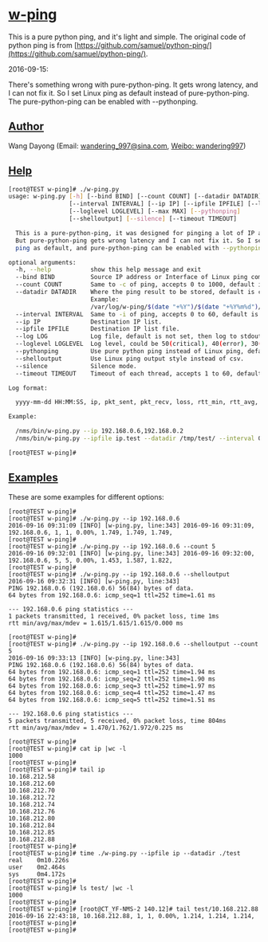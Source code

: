 # [w-ping](https://github.com/day0ng/w-ping)

This is a pure python ping, and it's light and simple. The original code of python ping is from [https://github.com/samuel/python-ping/](https://github.com/samuel/python-ping/).



2016-09-15:

There's something wrong with pure-python-ping. It gets wrong latency, and I can not fix it. So I set Linux ping as default instead of pure-python-ping. The pure-python-ping can be enabled with --pythonping.



## [Author](https://github.com/day0ng/w-ping#author)

Wang Dayong (Email: [wandering_997@sina.com](mailto:wandering_997@sina.com), [Weibo: wandering997](http://weibo.com/wandering997))



## [Help](https://github.com/day0ng/w-ping#help)

```bash
[root@TEST w-ping]# ./w-ping.py
usage: w-ping.py [-h] [--bind BIND] [--count COUNT] [--datadir DATADIR]
                 [--interval INTERVAL] [--ip IP] [--ipfile IPFILE] [--log LOG]
                 [--loglevel LOGLEVEL] [--max MAX] [--pythonping]
                 [--shelloutput] [--silence] [--timeout TIMEOUT]

  This is a pure-python-ping, it was designed for pinging a lot of IP addresses.
  But pure-python-ping gets wrong latency and I can not fix it. So I set Linux
  ping as default, and pure-python-ping can be enabled with --pythonping.

optional arguments:
  -h, --help           show this help message and exit
  --bind BIND          Source IP address or Interface of Linux ping command.
  --count COUNT        Same to -c of ping, accepts 0 to 1000, default is 1.
  --datadir DATADIR    Where the ping result to be stored, default is current directory.
                       Example:
                       /var/log/w-ping/$(date "+%Y")/$(date "+%Y%m%d")/
  --interval INTERVAL  Same to -i of ping, accepts 0 to 60, default is 0.2s, less than 0.2 needs root privilege.
  --ip IP              Destination IP list.
  --ipfile IPFILE      Destination IP list file.
  --log LOG            Log file, default is not set, then log to stdout.
  --loglevel LOGLEVEL  Log level, could be 50(critical), 40(error), 30(warning), 20(info) and 10(debug), default is 20.
  --pythonping         Use pure python ping instead of Linux ping, default is Linux ping.
  --shelloutput        Use Linux ping output style instead of csv.
  --silence            Silence mode.
  --timeout TIMEOUT    Timeout of each thread, accepts 1 to 60, default is 1s.

Log format:

  yyyy-mm-dd HH:MM:SS, ip, pkt_sent, pkt_recv, loss, rtt_min, rtt_avg, rtt_max, bind_addr/interface

Example:

  /nms/bin/w-ping.py --ip 192.168.0.6,192.168.0.2
  /nms/bin/w-ping.py --ipfile ip.test --datadir /tmp/test/ --interval 0.1 --timeout 5

[root@TEST w-ping]#
```



## [Examples](https://github.com/day0ng/w-ping#examples)

These are some examples for different options:

```shell
[root@TEST w-ping]#
[root@TEST w-ping]# ./w-ping.py --ip 192.168.0.6
2016-09-16 09:31:09 [INFO] [w-ping.py, line:343] 2016-09-16 09:31:09, 192.168.0.6, 1, 1, 0.00%, 1.749, 1.749, 1.749,
[root@TEST w-ping]#
[root@TEST w-ping]# ./w-ping.py --ip 192.168.0.6 --count 5
2016-09-16 09:32:01 [INFO] [w-ping.py, line:343] 2016-09-16 09:32:00, 192.168.0.6, 5, 5, 0.00%, 1.453, 1.587, 1.822,
[root@TEST w-ping]#
[root@TEST w-ping]# ./w-ping.py --ip 192.168.0.6 --shelloutput
2016-09-16 09:32:31 [INFO] [w-ping.py, line:343]
PING 192.168.0.6 (192.168.0.6) 56(84) bytes of data.
64 bytes from 192.168.0.6: icmp_seq=1 ttl=252 time=1.61 ms

--- 192.168.0.6 ping statistics ---
1 packets transmitted, 1 received, 0% packet loss, time 1ms
rtt min/avg/max/mdev = 1.615/1.615/1.615/0.000 ms

[root@TEST w-ping]#
[root@TEST w-ping]# ./w-ping.py --ip 192.168.0.6 --shelloutput --count 5
2016-09-16 09:33:13 [INFO] [w-ping.py, line:343]
PING 192.168.0.6 (192.168.0.6) 56(84) bytes of data.
64 bytes from 192.168.0.6: icmp_seq=1 ttl=252 time=1.94 ms
64 bytes from 192.168.0.6: icmp_seq=2 ttl=252 time=1.90 ms
64 bytes from 192.168.0.6: icmp_seq=3 ttl=252 time=1.97 ms
64 bytes from 192.168.0.6: icmp_seq=4 ttl=252 time=1.47 ms
64 bytes from 192.168.0.6: icmp_seq=5 ttl=252 time=1.51 ms

--- 192.168.0.6 ping statistics ---
5 packets transmitted, 5 received, 0% packet loss, time 804ms
rtt min/avg/max/mdev = 1.470/1.762/1.972/0.225 ms

[root@TEST w-ping]#
[root@TEST w-ping]# cat ip |wc -l
1000
[root@TEST w-ping]#
[root@TEST w-ping]# tail ip
10.168.212.58
10.168.212.60
10.168.212.70
10.168.212.72
10.168.212.74
10.168.212.76
10.168.212.80
10.168.212.84
10.168.212.85
10.168.212.88
[root@TEST w-ping]#
[root@TEST w-ping]# time ./w-ping.py --ipfile ip --datadir ./test
real	0m10.226s
user	0m2.464s
sys	    0m4.172s
[root@TEST w-ping]#
[root@TEST w-ping]# ls test/ |wc -l
1000
[root@TEST w-ping]#
[root@TEST w-ping]# [root@CT_YF-NMS-2 140.12]# tail test/10.168.212.88
2016-09-16 22:43:18, 10.168.212.88, 1, 1, 0.00%, 1.214, 1.214, 1.214,
[root@TEST w-ping]#
[root@TEST w-ping]#
```

